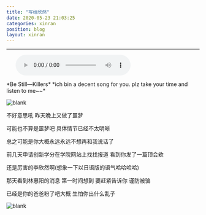 ```yaml
---
title: "写给欣然"
date: 2020-05-23 21:03:25
categories: xinran
position: blog
layout: xinran
---
```


---

<ul class="list-inline text-center">
<audio controls="controls">
    <source src="http://music.163.com/song/media/outer/url?id=27928565.mp3" type="audio/ogg">
    <source src="http://music.163.com/song/media/outer/url?id=27928565.mp3" type="audio/mpeg">
<embed height="50" width="1500" src="http://music.163.com/song/media/outer/url?id=27928565.mp3" />
</audio>
</ul>
*Be Still—Killers*
*ich bin a decent song for you. plz take your time and listen to me~~*

![blank](/assets/img/placeholder.png)

不好意思吼 昨天晚上又做了噩梦

可能也不算是噩梦吧 具体情节已经不太明晰

总之可能是你大概永远永远不想再和我说话了

前几天申请创新学分在学院网站上找找报道 看到你发了一篇顶会欸

还是厉害的李欣然啊(想象一下以日语版的语气哈哈哈哈)

那天看到林惠阳的消息 第一时间想到 要赶紧告诉你 谨防被骗

已经是你的爸爸粉了吧大概 生怕你出什么乱子

![blank](/assets/img/placeholder.png)
